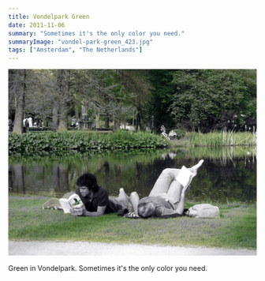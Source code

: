 ```yaml
---
title: Vondelpark Green
date: 2011-11-06
summary: "Sometimes it's the only color you need."
summaryImage: "vondel-park-green_423.jpg"
tags: ["Amsterdam", "The Netherlands"]
---
```


![](vondel-park-green_423.jpg)

Green in Vondelpark. Sometimes it's the only color you need.